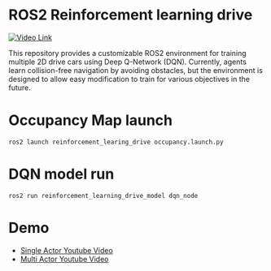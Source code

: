 # ROS2 Reinforcement learning drive
[![Video Link](https://i.postimg.cc/N09kH4H1/RL-multi-example-2024-11-10-01-05-03-online-video-cutter-com.gif)](https://youtu.be/9CWUMSL1x-A)

This repository provides a customizable ROS2 environment for training multiple 2D drive cars using Deep Q-Network (DQN). Currently, agents learn collision-free navigation by avoiding obstacles, but the environment is designed to allow easy modification to train for various objectives in the future.

# Occupancy Map launch
```
ros2 launch reinforcement_learing_drive occupancy.launch.py
```

# DQN model run
```
ros2 run reinforcement_learning_drive_model dqn_node
```

# Demo
- [Single Actor Youtube Video](https://youtu.be/kQk4VJepGPk)
- [Multi Actor Youtube Video](https://youtu.be/9CWUMSL1x-A)
